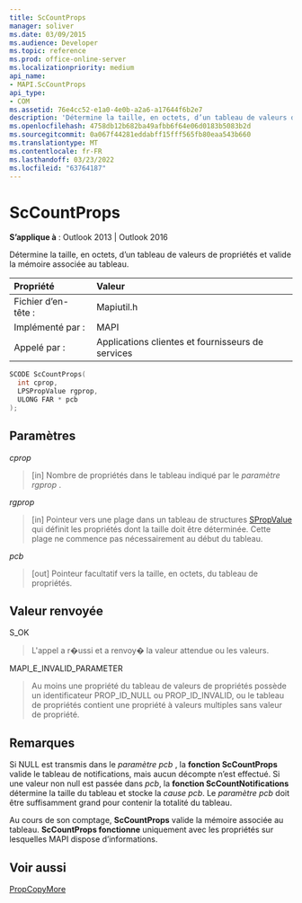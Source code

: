 ```yaml
---
title: ScCountProps
manager: soliver
ms.date: 03/09/2015
ms.audience: Developer
ms.topic: reference
ms.prod: office-online-server
ms.localizationpriority: medium
api_name:
- MAPI.ScCountProps
api_type:
- COM
ms.assetid: 76e4cc52-e1a0-4e0b-a2a6-a17644f6b2e7
description: 'Détermine la taille, en octets, d’un tableau de valeurs de propriétés et valide la mémoire associée au tableau. '
ms.openlocfilehash: 4758db12b682ba49afbb6f64e06d0183b5083b2d
ms.sourcegitcommit: 0a067f44281eddabff15fff565fb80eaa543b660
ms.translationtype: MT
ms.contentlocale: fr-FR
ms.lasthandoff: 03/23/2022
ms.locfileid: "63764187"
---
```

# <a name="sccountprops"></a>ScCountProps

  
  
**S’applique à** : Outlook 2013 | Outlook 2016 
  
Détermine la taille, en octets, d’un tableau de valeurs de propriétés et valide la mémoire associée au tableau. 
  
|Propriété |Valeur |
|:-----|:-----|
|Fichier d’en-tête :  <br/> |Mapiutil.h  <br/> |
|Implémenté par :  <br/> |MAPI  <br/> |
|Appelé par :  <br/> |Applications clientes et fournisseurs de services  <br/> |
   
```cpp
SCODE ScCountProps(
  int cprop,
  LPSPropValue rgprop,
  ULONG FAR * pcb
);
```

## <a name="parameters"></a>Paramètres

 _cprop_
  
> [in] Nombre de propriétés dans le tableau indiqué par le  _paramètre rgprop_ . 
    
 _rgprop_
  
> [in] Pointeur vers une plage dans un tableau de structures [SPropValue](spropvalue.md) qui définit les propriétés dont la taille doit être déterminée. Cette plage ne commence pas nécessairement au début du tableau. 
    
 _pcb_
  
> [out] Pointeur facultatif vers la taille, en octets, du tableau de propriétés.
    
## <a name="return-value"></a>Valeur renvoyée

S_OK 
  
> L'appel a r�ussi et a renvoy� la valeur attendue ou les valeurs. 
    
MAPI_E_INVALID_PARAMETER 
  
> Au moins une propriété du tableau de valeurs de propriétés possède un identificateur PROP_ID_NULL ou PROP_ID_INVALID, ou le tableau de propriétés contient une propriété à valeurs multiples sans valeur de propriété.
    
## <a name="remarks"></a>Remarques

Si NULL est transmis dans le _paramètre pcb_ , la **fonction ScCountProps** valide le tableau de notifications, mais aucun décompte n’est effectué. Si une valeur non null est passée dans  _pcb_, la **fonction ScCountNotifications** détermine la taille du tableau et stocke la  _cause pcb_. Le  _paramètre pcb_ doit être suffisamment grand pour contenir la totalité du tableau. 
  
Au cours de son comptage, **ScCountProps** valide la mémoire associée au tableau. **ScCountProps fonctionne** uniquement avec les propriétés sur lesquelles MAPI dispose d’informations. 
  
## <a name="see-also"></a>Voir aussi



[PropCopyMore](propcopymore.md)

